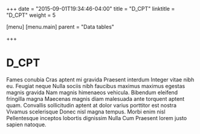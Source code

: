 +++
date = "2015-09-01T19:34:46-04:00"
title = "D_CPT"
linktitle = "D_CPT"
weight = 5

[menu]
  [menu.main]
    parent = "Data tables"

+++

# D_CPT

Fames conubia Cras aptent mi gravida Praesent interdum Integer vitae nibh eu. Feugiat neque Nulla sociis nibh faucibus maximus maximus egestas magnis gravida Nam magnis himenaeos vehicula. Bibendum eleifend fringilla magna Maecenas magnis diam malesuada ante torquent aptent quam. Convallis sollicitudin aptent at dolor varius porttitor est nostra Vivamus scelerisque Donec nisl magna tempus. Morbi enim nisl Pellentesque inceptos lobortis dignissim Nulla Cum Praesent lorem justo sapien natoque.